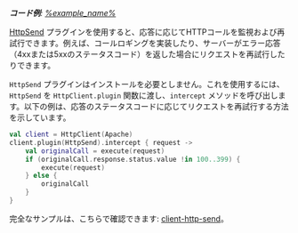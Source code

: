 [//]: # (title: HttpSend を使用したリクエストのインターセプト)

<primary-label ref="client-plugin"/>

<tldr>
<var name="example_name" value="client-http-send"/>
<p>
    <b>コード例</b>:
    <a href="https://github.com/ktorio/ktor-documentation/tree/%ktor_version%/codeSnippets/snippets/%example_name%">
        %example_name%
    </a>
</p>
</tldr>

[HttpSend](https://api.ktor.io/ktor-client/ktor-client-core/io.ktor.client.plugins/-http-send/index.html) プラグインを使用すると、応答に応じてHTTPコールを監視および再試行できます。例えば、コールロギングを実装したり、サーバーがエラー応答（4xxまたは5xxのステータスコード）を返した場合にリクエストを再試行したりできます。

`HttpSend` プラグインはインストールを必要としません。これを使用するには、`HttpSend` を `HttpClient.plugin` 関数に渡し、`intercept` メソッドを呼び出します。以下の例は、応答のステータスコードに応じてリクエストを再試行する方法を示しています。

```kotlin
val client = HttpClient(Apache)
client.plugin(HttpSend).intercept { request ->
    val originalCall = execute(request)
    if (originalCall.response.status.value !in 100..399) {
        execute(request)
    } else {
        originalCall
    }
}
```

完全なサンプルは、こちらで確認できます: [client-http-send](https://github.com/ktorio/ktor-documentation/tree/%ktor_version%/codeSnippets/snippets/client-http-send)。